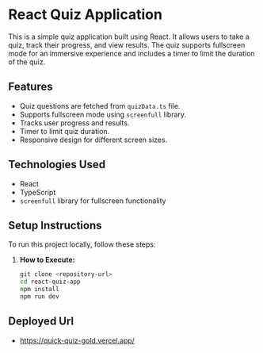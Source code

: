 # React Quiz Application

This is a simple quiz application built using React. It allows users to take a quiz, track their progress, and view results. The quiz supports fullscreen mode for an immersive experience and includes a timer to limit the duration of the quiz.

## Features

- Quiz questions are fetched from `quizData.ts` file.
- Supports fullscreen mode using `screenfull` library.
- Tracks user progress and results.
- Timer to limit quiz duration.
- Responsive design for different screen sizes.

## Technologies Used

- React
- TypeScript
- `screenfull` library for fullscreen functionality

## Setup Instructions

To run this project locally, follow these steps:

1. **How to Execute:**

   ```bash
   git clone <repository-url>
   cd react-quiz-app
   npm install
   npm run dev

## Deployed Url
- https://quick-quiz-gold.vercel.app/
